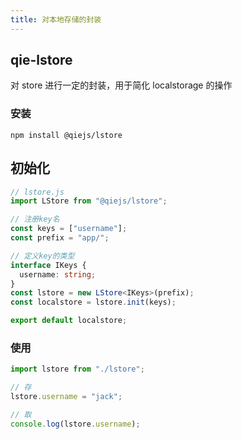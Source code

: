```yaml
---
title: 对本地存储的封装
---
```


## qie-lstore

对 store 进行一定的封装，用于简化 localstorage 的操作

### 安装

```
npm install @qiejs/lstore
```

## 初始化

```ts
// lstore.js
import LStore from "@qiejs/lstore";

// 注册key名
const keys = ["username"];
const prefix = "app/";

// 定义key的类型
interface IKeys {
  username: string;
}
const lstore = new LStore<IKeys>(prefix);
const localstore = lstore.init(keys);

export default localstore;
```

### 使用

```ts
import lstore from "./lstore";

// 存
lstore.username = "jack";

// 取
console.log(lstore.username);
```
